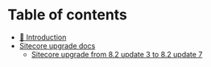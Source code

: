 # Table of contents

* [🏡 Introduction](README.md)
* [Sitecore upgrade docs](sitecore-upgrade-docs/README.md)
  * [Sitecore upgrade from 8.2 update 3 to 8.2 update 7](sitecore-upgrade-docs/sitecore-upgrade-from-8.2-update-3-to-8.2-update-7.md)

